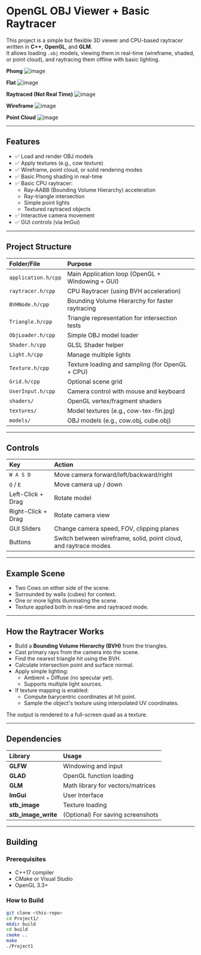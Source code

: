 # OpenGL OBJ Viewer + Basic Raytracer

This project is a simple but flexible 3D viewer and CPU-based raytracer written in **C++**, **OpenGL**, and **GLM**.  
It allows loading `.obj` models, viewing them in real-time (wireframe, shaded, or point cloud), and raytracing them offline with basic lighting.


**Phong** 
![image](https://github.com/user-attachments/assets/1ab937e4-cb85-4944-b458-3a8d4a2fdd3e)

**Flat**
![image](https://github.com/user-attachments/assets/e6bac5ab-9dde-42f5-a7c4-b591f3b8970d)

**Raytraced (Not Real Time)**
![image](https://github.com/user-attachments/assets/007f764a-b7c3-4a76-926d-adddc16be4f1)

**Wireframe**
![image](https://github.com/user-attachments/assets/72e6216c-8b49-4d11-8ef6-18a665b1514c)

**Point Cloud**
![image](https://github.com/user-attachments/assets/0765d651-f80c-47e1-8f95-9e95d194c152)

---

## Features

- ✅ Load and render OBJ models
- ✅ Apply textures (e.g., cow texture)
- ✅ Wireframe, point cloud, or solid rendering modes
- ✅ Basic Phong shading in real-time
- ✅ Basic CPU raytracer:
  - Ray-AABB (Bounding Volume Hierarchy) acceleration
  - Ray-triangle intersection
  - Simple point lights
  - Textured raytraced objects
- ✅ Interactive camera movement
- ✅ GUI controls (via ImGui)

---

## Project Structure

| Folder/File | Purpose |
|:------------|:--------|
| `application.h/cpp` | Main Application loop (OpenGL + Windowing + GUI) |
| `raytracer.h/cpp` | CPU Raytracer (using BVH acceleration) |
| `BVHNode.h/cpp` | Bounding Volume Hierarchy for faster raytracing |
| `Triangle.h/cpp` | Triangle representation for intersection tests |
| `ObjLoader.h/cpp` | Simple OBJ model loader |
| `Shader.h/cpp` | GLSL Shader helper |
| `Light.h/cpp` | Manage multiple lights |
| `Texture.h/cpp` | Texture loading and sampling (for OpenGL + CPU) |
| `Grid.h/cpp` | Optional scene grid |
| `UserInput.h/cpp` | Camera control with mouse and keyboard |
| `shaders/` | OpenGL vertex/fragment shaders |
| `textures/` | Model textures (e.g., cow-tex-fin.jpg) |
| `models/` | OBJ models (e.g., cow.obj, cube.obj) |

---

## Controls

| Key | Action |
|:----|:-------|
| `W A S D` | Move camera forward/left/backward/right |
| `Q` / `E` | Move camera up / down |
| Left-Click + Drag | Rotate model |
| Right-Click + Drag | Rotate camera view |
| GUI Sliders | Change camera speed, FOV, clipping planes |
| Buttons | Switch between wireframe, solid, point cloud, and raytrace modes |

---

## Example Scene

- Two Cows on either side of the scene.
- Surrounded by walls (cubes) for context.
- One or more lights illuminating the scene.
- Texture applied both in real-time and raytraced mode.

---

## How the Raytracer Works

- Build a **Bounding Volume Hierarchy (BVH)** from the triangles.
- Cast primary rays from the camera into the scene.
- Find the nearest triangle hit using the BVH.
- Calculate intersection point and surface normal.
- Apply simple lighting:
  - Ambient + Diffuse (no specular yet).
  - Supports multiple light sources.
- If texture mapping is enabled:
  - Compute barycentric coordinates at hit point.
  - Sample the object's texture using interpolated UV coordinates.

The output is rendered to a full-screen quad as a texture.

---

## Dependencies

| Library | Usage |
|:--------|:------|
| **GLFW** | Windowing and input |
| **GLAD** | OpenGL function loading |
| **GLM** | Math library for vectors/matrices |
| **ImGui** | User Interface |
| **stb_image** | Texture loading |
| **stb_image_write** | (Optional) For saving screenshots |

---

## Building

### Prerequisites

- C++17 compiler
- CMake or Visual Studio
- OpenGL 3.3+

### How to Build

```bash
git clone <this-repo>
cd Project1/
mkdir build
cd build
cmake ..
make
./Project1
